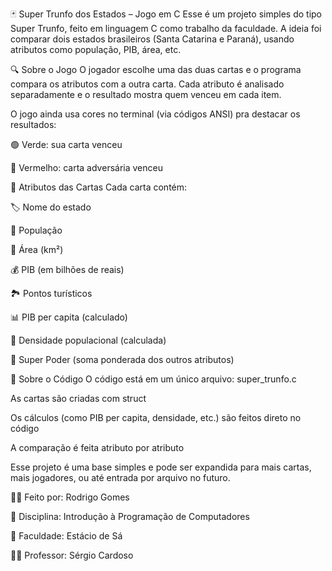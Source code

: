 🃏 Super Trunfo dos Estados – Jogo em C
Esse é um projeto simples do tipo Super Trunfo, feito em linguagem C como trabalho da faculdade. A ideia foi comparar dois estados brasileiros (Santa Catarina e Paraná), usando atributos como população, PIB, área, etc.

🔍 Sobre o Jogo
O jogador escolhe uma das duas cartas e o programa compara os atributos com a outra carta. Cada atributo é analisado separadamente e o resultado mostra quem venceu em cada item.

O jogo ainda usa cores no terminal (via códigos ANSI) pra destacar os resultados:

🟢 Verde: sua carta venceu

🔴 Vermelho: carta adversária venceu

🧾 Atributos das Cartas
Cada carta contém:

🏷️ Nome do estado

👥 População

📏 Área (km²)

💰 PIB (em bilhões de reais)

🏞️ Pontos turísticos

📊 PIB per capita (calculado)

📌 Densidade populacional (calculada)

🧠 Super Poder (soma ponderada dos outros atributos)

📁 Sobre o Código
O código está em um único arquivo: super_trunfo.c

As cartas são criadas com struct

Os cálculos (como PIB per capita, densidade, etc.) são feitos direto no código

A comparação é feita atributo por atributo

Esse projeto é uma base simples e pode ser expandida para mais cartas, mais jogadores, ou até entrada por arquivo no futuro.

👨‍💻 Feito por: Rodrigo Gomes

📘 Disciplina: Introdução à Programação de Computadores

🏫 Faculdade: Estácio de Sá

👨‍🏫 Professor: Sérgio Cardoso
